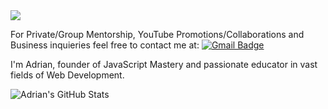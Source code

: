 <img src='https://i.imgur.com/gtHOc3T.png'>

For Private/Group Mentorship, YouTube Promotions/Collaborations and Business inquieries feel free to contact me at: [![Gmail Badge](https://img.shields.io/badge/-Gmail-c14438?style=flat-square&logo=Gmail&logoColor=white&link=mailto:contato.weltonf@gmail.com)](mailto:javascriptmastery00@gmail.com)

I'm Adrian, founder of JavaScript Mastery and passionate educator in vast fields of Web Development. 

![Adrian's GitHub Stats](https://github-readme-stats.vercel.app/api?hide=issues,contribs&username=adrianhajdin&show_icons=true)
